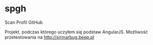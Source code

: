 # spgh
Scan Profil GitHub

Projekt, podczas którego uczyłem się podstaw AngularJS. Możliwość przetestowania na http://sirmarbug.beep.pl
